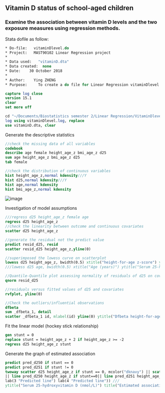 ## Vitamin D status of school-aged children

### Examine the association between vitamin D levels and the two exposure measures using regression methods.

Stata dofile as follow:

```Stata
* Do-file:   vitaminDlevel.do
* Project:   MAST90102 Linear Regression project
*
* Data used:   "vitaminD.dta"
* Data created:  none
* Date:    30 October 2018
*
* Author:    Ying ZHENG
* Purpose:     To create a do file for Linear Regression vitaminDlevel

capture log close 
version 15.1
clear
set more off

cd "~/Documents/Biostatistics semester 2/Linear Regression/VitaminDlevel"
log using vitaminDlevel.log, replace
use vitaminD.dta, clear
```

Generate the descriptive statistics

```Stata
//check the missing data of all variables
codebook
describe age female height_age_z bmi_age_z d25
sum age height_age_z bmi_age_z d25
tab female

//check the distribution of continuous variables
hist height_age_z,normal kdensity///Y
hist d25,normal kdensity///Y
hist age,normal kdensity
hist bmi_age_z,normal kdensity
```

![image](https://user-images.githubusercontent.com/62195810/83822765-9c410200-a697-11ea-97e3-413eade60ebe.png)

Investigation of model assumptions
```Stata
///regress d25 height_age_z female age
regress d25 height_age_z
//check the linearity between outcome and continuous covariates
scatter d25 height_age_z

//generate the residual not the predict value
predict resid_d25, resid 
scatter resid_d25 height_age_z,yline(0)

//superimposed the lowess curve on scatterplot
lowess d25 height_age_z, bwidth(0.5) xtitle("height-for-age z-score") ytitle("Serum 25-hydroxyvitamin D (nmol/L) ")
///lowess d25 age, bwidth(0.5) xtitle("Age (years)") ytitle("Serum 25-hydroxyvitamin D (nmol/L) ")

//Quantile-Quantile plot assessing normality of residuals of d25 on covariates
qnorm resid_d25

//residuals versus fitted values of d25 and covariates
rvfplot, yline(0)

//Check the outliers/influential observations
dfbeta
sum _dfbeta_1, detail
scatter _dfbeta_1 id, mlabel(id) yline(0) ytitle("Dfbeta height-for-age z-score")
```

Fit the linear model (hockey stick relationship)
```Stata
gen stunt = 0
replace stunt = height_age_z + 2 if height_age_z >= -2
regress d25 height_age_z stunt
```

Generate the graph of estimated association
```Stata
predict pred_d250 if stunt == 0
predict pred_d251 if stunt != 0
twoway scatter d25 height_age_z if stunt == 0, mcolor("dknavy") || scatter d25 height_age_z if stunt !=0, mcolor("maroon") ///
|| line pred_d250 height_age_z if stunt==0|| line pred_d251 height_age_z if stunt!=0, legend(pos(5) region(fcolor(gs15)) lab(1 "before the threshold") lab (2 "after the threshold") ///
lab(3 "Predicted line") lab(4 "Predicted line")) ///
ytitle("Serum 25-hydroxyvitamin D (nmol/L)") title("Estimated association") subtitle(" between vitamin D level and height-for-age z-score") xtitle("height-for-age z-score")
```
